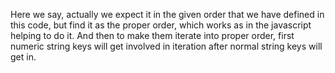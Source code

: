 Here we say, actually we expect it in the given order that we have defined in this code, but find it as the proper order, which works as in the javascript helping to do it. And then to make them iterate into proper order, first numeric string keys will get involved in iteration after normal string keys will get in.